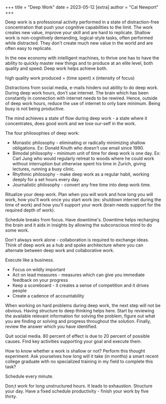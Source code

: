 +++
title = "Deep Work"
date = 2023-05-12
[extra]
author = "Cal Newport"
+++

Deep work is a professional activity performed in a state of distraction-free concentration that push your cognitive capabilities to the limit. The work creates new value, improve your skill and are hard to replicate.
Shallow work is non-cognitively demanding, logical-style tasks, often performed while distracted. They don't create much new value in the world and are often easy to replicate.

In the new economy with intelligent machines, to thrive one has to have the ability to quickly master new things and to produce at an elite level, both quality and speed.
Deep work helps achieve both.

high quality work produced = (time spent) x (intensity of focus)

Distractions from social media, e-mails hinders out ability to do deep work.
During deep work hours, don't use internet.
The brain which has been constantly in connection with internet needs to be rewired.
Hence, outside of deep work hours, reduce the use of internet to only bare minimum.
Being busy is not being productive.

The mind achieves a state of flow during deep work - a state where it concentrates, does good work and we lose our-self in the work.

The four philosophies of deep work:

- Monastic philosophy - eliminating or radically minimizing shallow obligations. Ex: Donald Knuth who doesn't use email since 1990.
- Bimodal philosophy - minimum unit of time for deep work is one day. Ex: Carl Jung who would regularly retreat to woods where he could work without interruption but otherwise spent his time in Zurich, giving lectures, running a busy clinic.
- Rhythmic philosophy - make deep work as a regular habit, working deeply for a set hours every day.
- Journalistic philosophy - convert any free time into deep work time.

Ritualize your deep work.
Plan when you will work and how long you will work, how you'll work once you start work (ex: shutdown internet during the time of work) and how you'll support your work (brain needs support for the required depth of work).

Schedule breaks from focus.
Have downtime's.
Downtime helps recharging the brain and it aids in insights by allowing the subconscious mind to do some work.

Don't always work alone - collaboration is required to exchange ideas. Think of deep work as a hub and spoke architecture where you can alternate between deep work and collaborative work.

Execute like a business.

- Focus on wildly important
- Act on lead measures - measures which can give you immediate feedback on your progress
- Keep a scoreboard - it creates a sense of competition and it drives people
- Create a cadence of accountability

When working on hard problems during deep work, the next step will not be obvious.
Having structure to deep thinking helps here.
Start by reviewing the available relevant information for solving the problem, figure out what you are finding or solving and progress throughout the solution. Finally, review the answer which you have identified.

Quit social media.
80 percent of effect is due to 20 percent of possible causes.
Find key activities supporting your goal and execute them.

How to know whether a work is shallow or not?
Perform this thought experiment: Ask yourselves how long will it take (in months) a smart recent college graduate with no specialized training in my field to complete this task?

Schedule every minute.

Don;t work for long unstructured hours.
It leads to exhaustion.
Structure your day.
Have a fixed schedule productivity - finish your work by five thirty.
